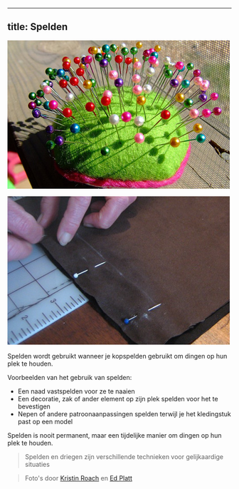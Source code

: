 ***

## title: Spelden

![Kopspelden maken deel uit van de basisbenodigdheden](sewing-pins.jpg)

![Stof wordt op zijn plaats gespeld](fabric-pinning.jpg)

Spelden wordt gebruikt wanneer je kopspelden gebruikt om dingen op hun plek te houden.

Voorbeelden van het gebruik van spelden:

*   Een naad vastspelden voor ze te naaien
*   Een decoratie, zak of ander element op zijn plek spelden voor het te bevestigen
*   Nepen of andere patroonaanpassingen spelden terwijl je het kledingstuk past op een model

Spelden is nooit permanent, maar een tijdelijke manier om dingen op hun plek te houden.

> Spelden en driegen zijn verschillende technieken voor gelijkaardige situaties

> Foto's door [Kristin Roach](https://www.flickr.com/photos/marlana/113434148) en [Ed Platt](https://www.flickr.com/photos/philentropist/313403963)
